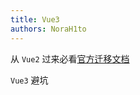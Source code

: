 ```yaml
---
title: Vue3
authors: NoraH1to
---
```


从 `Vue2` 过来必看[官方迁移文档](https://v3.cn.vuejs.org/guide/migration/introduction.html)

`Vue3` 避坑
